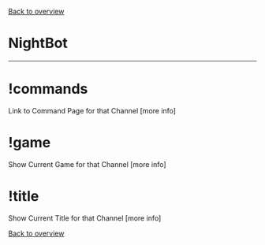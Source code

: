 [Back to overview](/README.md)

# NightBot

-----

# !commands  
Link to Command Page for that Channel [more info]  

# !game  
Show Current Game for that Channel [more info]  

# !title  
Show Current Title for that Channel [more info]  

[Back to overview](/README.md)
